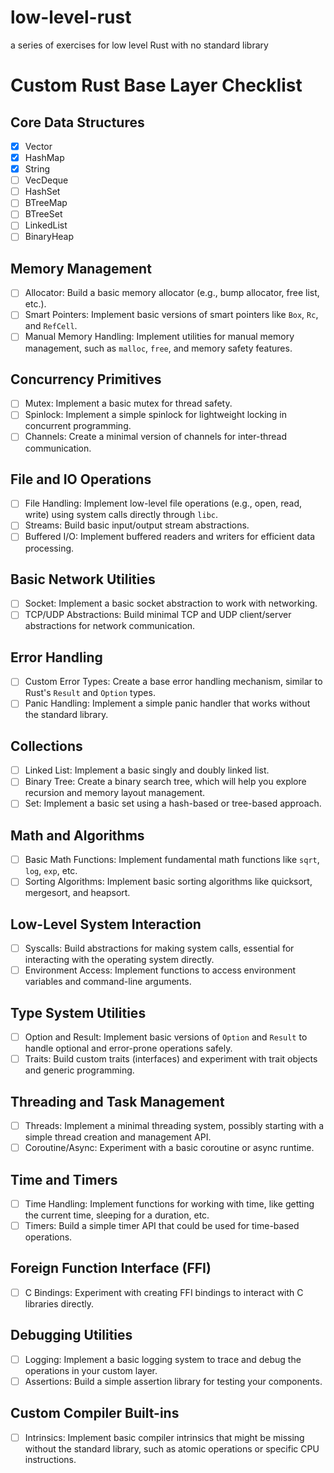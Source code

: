 # low-level-rust
a series of exercises for low level Rust with no standard library

# Custom Rust Base Layer Checklist

## Core Data Structures
- [x] Vector
- [x] HashMap
- [x] String
- [ ] VecDeque
- [ ] HashSet
- [ ] BTreeMap
- [ ] BTreeSet
- [ ] LinkedList
- [ ] BinaryHeap

## Memory Management
- [ ] Allocator: Build a basic memory allocator (e.g., bump allocator, free list, etc.).
- [ ] Smart Pointers: Implement basic versions of smart pointers like `Box`, `Rc`, and `RefCell`.
- [ ] Manual Memory Handling: Implement utilities for manual memory management, such as `malloc`, `free`, and memory safety features.

## Concurrency Primitives
- [ ] Mutex: Implement a basic mutex for thread safety.
- [ ] Spinlock: Implement a simple spinlock for lightweight locking in concurrent programming.
- [ ] Channels: Create a minimal version of channels for inter-thread communication.

## File and IO Operations
- [ ] File Handling: Implement low-level file operations (e.g., open, read, write) using system calls directly through `libc`.
- [ ] Streams: Build basic input/output stream abstractions.
- [ ] Buffered I/O: Implement buffered readers and writers for efficient data processing.

## Basic Network Utilities
- [ ] Socket: Implement a basic socket abstraction to work with networking.
- [ ] TCP/UDP Abstractions: Build minimal TCP and UDP client/server abstractions for network communication.

## Error Handling
- [ ] Custom Error Types: Create a base error handling mechanism, similar to Rust's `Result` and `Option` types.
- [ ] Panic Handling: Implement a simple panic handler that works without the standard library.

## Collections
- [ ] Linked List: Implement a basic singly and doubly linked list.
- [ ] Binary Tree: Create a binary search tree, which will help you explore recursion and memory layout management.
- [ ] Set: Implement a basic set using a hash-based or tree-based approach.

## Math and Algorithms
- [ ] Basic Math Functions: Implement fundamental math functions like `sqrt`, `log`, `exp`, etc.
- [ ] Sorting Algorithms: Implement basic sorting algorithms like quicksort, mergesort, and heapsort.

## Low-Level System Interaction
- [ ] Syscalls: Build abstractions for making system calls, essential for interacting with the operating system directly.
- [ ] Environment Access: Implement functions to access environment variables and command-line arguments.

## Type System Utilities
- [ ] Option and Result: Implement basic versions of `Option` and `Result` to handle optional and error-prone operations safely.
- [ ] Traits: Build custom traits (interfaces) and experiment with trait objects and generic programming.

## Threading and Task Management
- [ ] Threads: Implement a minimal threading system, possibly starting with a simple thread creation and management API.
- [ ] Coroutine/Async: Experiment with a basic coroutine or async runtime.

## Time and Timers
- [ ] Time Handling: Implement functions for working with time, like getting the current time, sleeping for a duration, etc.
- [ ] Timers: Build a simple timer API that could be used for time-based operations.

## Foreign Function Interface (FFI)
- [ ] C Bindings: Experiment with creating FFI bindings to interact with C libraries directly.

## Debugging Utilities
- [ ] Logging: Implement a basic logging system to trace and debug the operations in your custom layer.
- [ ] Assertions: Build a simple assertion library for testing your components.

## Custom Compiler Built-ins
- [ ] Intrinsics: Implement basic compiler intrinsics that might be missing without the standard library, such as atomic operations or specific CPU instructions.
